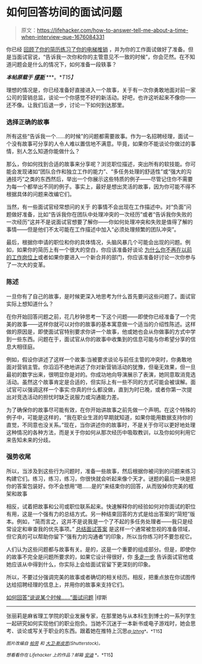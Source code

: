 # 如何回答坊间的面试问题

> 原文：<https://lifehacker.com/how-to-answer-tell-me-about-a-time-when-interview-que-1676084331>

你已经 [回顾了你的简历](https://www.themuse.com/advice/the-only-piece-of-resume-advice-that-really-matters?ref=search)[练习了你的电梯推销](https://www.themuse.com/advice/a-simple-formula-for-answering-tell-me-about-yourself?ref=autocomplete) ，并为你的工作面试做好了准备。但是当面试官说，“告诉我一次你和你的主管意见不一致的时候”，你会茫然。在不知道问题会是什么的情况下，如何准备一段轶事？



***本帖原载于*** [***缪斯***](https://www.themuse.com/advice/how-to-answer-tell-me-about-a-time-when-interview-questions) ***。**T15】*

理想的情况是，你已经准备好直接进入一个故事，关于有一次你勇敢地面对前一家公司的营销总监，谈论一个你感觉不好的新活动。好吧，也许这听起来不像你——还不像。让我们后退一步，讨论一下如何到达那里。

### 选择正确的故事

所有这些“告诉我一个……的时候”的问题都需要故事。作为一名招聘经理，面试一个没有故事可分享的人令人难以置信地不满意。毕竟，如果你不能谈论你做过的事情，别人怎么知道你能做什么？

那么，你如何找到合适的故事来分享呢？浏览职位描述，突出所有的软技能。你可能会发现诸如“团队合作和独立工作的能力”、“多任务处理的舒适性”或“强大的沟通技巧”之类的东西然后，举出一个你展示这些特质的例子——尽管记住你不需要为每一个都举出不同的例子。事实上，最好是想出灵活的故事，因为你可能不得不根据具体的问题来改编它们。

当然，有一些面试官经常想问的关于 的事情不会出现在工作描述中。对“负面”问题做好准备，比如“告诉我你在团队中处理冲突的一次经历”或者“告诉我你失败的一次经历”这并不是说面试官想要了解你——你如何处理冲突和失败是值得了解的事情——但是他们不太可能在工作描述中加入“必须处理频繁的团队冲突”。

最后，根据你申请的职位和你的具体情况，头脑风暴几个可能会出现的问题。例如，如果你的简历上有一个很大的空白，你应该准备好谈论 [为什么你不再在以前的工作岗位上](https://www.themuse.com/advice/how-to-explain-the-gap-in-your-resume-with-ease?ref=autocomplete)或者如果你要进入一个新合并的部门，你应该准备好讨论一次你参与了一次大的变革。

### 陈述

一旦你有了自己的故事，是时候更深入地思考为什么首先要问这些问题了。面试官实际上想知道什么？

在你开始回答问题之前，花几秒钟思考一下这个问题——即使你已经准备了一个完美的故事——这样你就可以对你的故事的基本寓意做一个适当的介绍性陈述。这样做的原因是，即使面试官特别要求你讲一个故事，他或她也会从你做事的方式中学到一些东西。问题在于，面试官从你的故事中收集到的信息可能与你希望分享的信息大相径庭。

例如，假设你讲述了这样一个故事:当被要求谈论与前任主管的冲突时，你勇敢地面对营销主管。你滔滔不绝地讲述了你对新营销活动的犹豫，但毫无效果，但一旦最初的数字出来，很明显你是对的。你成功地向导演展示了表演，她同意取消竞选活动。虽然这个故事肯定是合适的，但实际上有一些不同的方式可能会被误解。面试官可以强调这样一个事实:你真的什么都没做，直到为时已晚，或者你第一次提出对竞选活动的担忧时缺乏说服力或沟通能力差。

为了确保你的故事尽可能有效，在你开始讲故事之前先做一个声明。在这个特殊的例子中，可能是这样的，“我在职业生涯的早期就知道，如果你能用数据支持你的直觉，不同意也没关系。”现在，当你讲述你的故事时，不是关于你可以更好地处理这种情况的各种方法，而是关于你如何从那次经历中吸取教训，以及你如何利用它来告知未来的分歧。

### 强势收尾

所以，当涉及到这些行为问题时，准备一些故事，然后根据你被问到的问题来练习构建它们。练习，练习，练习，你很快就会听起来像个天才。谜题的最后一块是把你的答案包装好。你不会想用“嗯……是的”来结束你的回答，从而毁掉你完美的框架和故事

相反，试着把故事和公司或职位联系起来。快速解释你的经验如何对你面试的职位有用，这是一个强有力的总结方式。另一种结束回答的方式是给出答案的“简短”版本。例如，“简而言之，这并不是说我是一个了不起的多任务处理者——我只是经常设定和审查我的优先事项。” [总结面试答案](https://www.themuse.com/advice/3-perfect-ways-to-wrap-up-your-answers-in-an-interview) 是这样一个通常被忽视的准备领域，但它真的可以帮助你留下“强有力的沟通者”的印象，所以当你练习时不要忽视它。

人们认为这些问题都与故事有关。是的，这是一个重要的组成部分。但是，即使你的故事不完全是问题所要求的，如果它设计得很好，你 [多走一步](https://lifehacker.com/the-five-best-questions-a-job-candidate-can-ask-1599296074) 告诉面试官他或她应该从中得到什么，你实际上会给面试官留下更深刻的印象。

所以，不要过分强调完美的故事或者确切的相关经历。相反，把重点放在你试图传达给招聘经理的信息上，并用你的故事来支持它们。

[如何回答“说说某个时候……”面试问题](https://www.themuse.com/advice/how-to-answer-tell-me-about-a-time-when-interview-questions) |缪斯

* * *

张丽莉是麻省理工学院的职业发展专家，在那里她与从本科生到博士的一系列学生一起研究如何实现他们的职业抱负。当她不沉迷于一本新书或电子游戏时，她会思考、谈论或写关于职业的东西。跟着她在推特上沉思[<small>*@ lzhng*</small>](https://twitter.com/@lzhng)<small>*。*T15】</small>

<small>*图片改编自*</small> [<small>*帕劳*</small>](http://www.shutterstock.com/pic.mhtml?id=200115035&src=id) <small>*和*</small> [<small>*大卫·斯皮思*</small>](http://www.shutterstock.com/pic.mhtml?id=80447038&src=id)<small>*(Shutterstock)。*</small>

<small>*想看看你在 Lifehacker 上的作品？邮箱*</small> [<small>*安迪*</small>](mailto:andy@lifehacker.com) <small>*。*T15】</small>